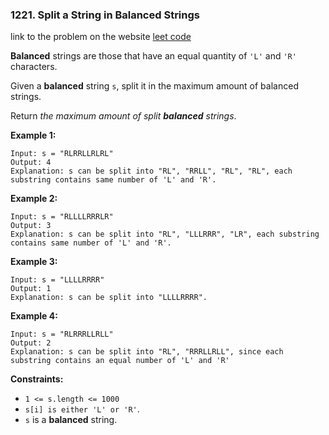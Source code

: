 ### 1221. Split a String in Balanced Strings

link to the problem on the website [leet code](https://leetcode.com/problems/concatenation-of-array/)

__Balanced__ strings are those that have an equal quantity of `'L'` and `'R'` characters.

Given a __balanced__ string `s`, split it in the maximum amount of balanced strings.

Return _the maximum amount of split __balanced__ strings_.

__Example 1:__
```
Input: s = "RLRRLLRLRL"
Output: 4
Explanation: s can be split into "RL", "RRLL", "RL", "RL", each substring contains same number of 'L' and 'R'.
```
__Example 2:__
```
Input: s = "RLLLLRRRLR"
Output: 3
Explanation: s can be split into "RL", "LLLRRR", "LR", each substring contains same number of 'L' and 'R'.
```
__Example 3:__
```
Input: s = "LLLLRRRR"
Output: 1
Explanation: s can be split into "LLLLRRRR".
```
__Example 4:__
```
Input: s = "RLRRRLLRLL"
Output: 2
Explanation: s can be split into "RL", "RRRLLRLL", since each substring contains an equal number of 'L' and 'R'
```

__Constraints:__

- `1 <= s.length <= 1000`
- `s[i] is either 'L' or 'R'`.
- `s` is a __balanced__ string.